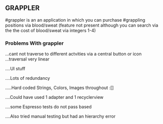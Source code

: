## GRAPPLER ##

#grappler is an an application in which you can purchase
#grappling positions via blood/sweat (feature not present although you can search via the the cost of blood/sweat via integers 1-4)

### Problems With grappler
...cant not traverse to different actvities via a central button or icon
...traversal very linear

....UI stuff

....Lots of redundancy

.....Hard coded Strings, Colors, Images throughout :[]

....Could have used 1 adapter and 1 recyclerview

....some Espresso tests do not pass based

....Also tried manual testing but had an hierarchy error
